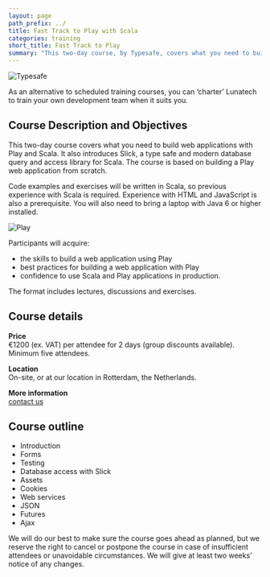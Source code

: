 ```yaml
---
layout: page
path_prefix: ../
title: Fast Track to Play with Scala
categories: training
short_title: Fast Track to Play
summary: "This two-day course, by Typesafe, covers what you need to build web applications with Play 2.1 and Scala. This is a practical course, based on building a working application from scratch."
---
```


![Typesafe](../about/images/typesafe.png)

As an alternative to scheduled training courses, you can ‘charter’ Lunatech to train your own development team when it suits you.


## Course Description and Objectives

This two-day course covers what you need to build web applications with Play and Scala. It also introduces Slick, a type safe and modern database query and access library for Scala. The course is based on building a Play web application from scratch.

Code examples and exercises will be written in Scala, so previous experience with Scala is required. Experience with HTML and JavaScript is also a prerequisite. You will also need to bring a laptop with Java 6 or higher installed. 

![Play](../services/images/play.png)

Participants will acquire: 

* the skills to build a web application using Play 
* best practices for building a web application with Play 
* confidence to use Scala and Play applications in production. 

The format includes lectures, discussions and exercises. 


## Course details

**Price**  
€1200 (ex. VAT) per attendee for 2 days (group discounts available). Minimum five attendees.

**Location**  
On-site, or at our location in Rotterdam, the Netherlands.

**More information**  
[contact us](/contact)


## Course outline

* Introduction
* Forms
* Testing
* Database access with Slick
* Assets
* Cookies
* Web services
* JSON
* Futures
* Ajax

We will do our best to make sure the course goes ahead as planned, but we reserve the right to cancel or postpone the course in case of insufficient attendees or unavoidable circumstances. We will give at least two weeks’ notice of any changes.
